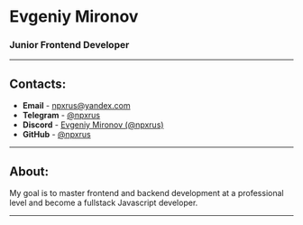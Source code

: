 # Evgeniy Mironov
### Junior Frontend Developer
---

## Contacts:
- **Email** - [npxrus@yandex.com](mailto:npxrus@yandex.com)
- **Telegram** - [@npxrus](https://t.me/npxrus)
- **Discord** - [Evgeniy Mironov (@npxrus)](https://discordapp.com/users/811575543115022396/)
- **GitHub** - [@npxrus](https://github.com/npxrus)
---

## About:
My goal is to master frontend and backend development at a professional level and become a fullstack Javascript developer.

---